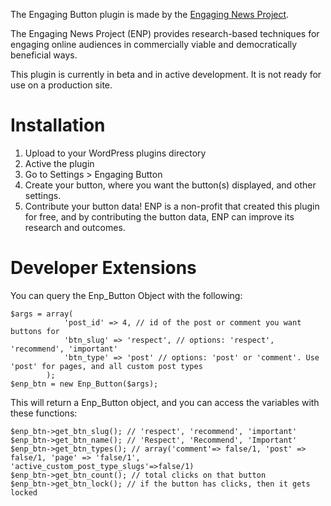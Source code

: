 The Engaging Button plugin is made by the [Engaging News Project](http://engagingnewsproject.org).

The Engaging News Project (ENP) provides research-based techniques for engaging online audiences in commercially viable and democratically beneficial ways.

This plugin is currently in beta and in active development. It is not ready for use on a production site.


Installation
===============
1. Upload to your WordPress plugins directory
2. Active the plugin
3. Go to Settings > Engaging Button
4. Create your button, where you want the button(s) displayed, and other settings.
5. Contribute your button data! ENP is a non-profit that created this plugin for free, and by contributing the button data, ENP can improve its research and outcomes.


Developer Extensions
=====================
You can query the Enp_Button Object with the following:

    $args = array(
                'post_id' => 4, // id of the post or comment you want buttons for
                'btn_slug' => 'respect', // options: 'respect', 'recommend', 'important'
                'btn_type' => 'post' // options: 'post' or 'comment'. Use 'post' for pages, and all custom post types
            );
    $enp_btn = new Enp_Button($args);

This will return a Enp_Button object, and you can access the variables with these functions:

    $enp_btn->get_btn_slug(); // 'respect', 'recommend', 'important'
    $enp_btn->get_btn_name(); // 'Respect', 'Recommend', 'Important'
    $enp_btn->get_btn_types(); // array('comment'=> false/1, 'post' => false/1, 'page' => 'false/1', 'active_custom_post_type_slugs'=>false/1)
    $enp_btn->get_btn_count(); // total clicks on that button
    $enp_btn->get_btn_lock(); // if the button has clicks, then it gets locked

